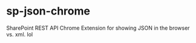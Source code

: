 sp-json-chrome
==============

SharePoint REST API Chrome Extension for showing JSON in the browser vs. xml.
lol